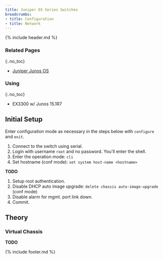 ```yaml
---
title: Juniper EX Series Switches
breadcrumbs:
- title: Configuration
- title: Network
---
```

{% include header.md %}

### Related Pages
{:.no_toc}

- [Juniper Junos OS](../juniper-junos/)

### Using
{:.no_toc}

- EX3300 w/ Junos 15.1R7

## Initial Setup

Enter configuration mode as necessary in the steps below with `configure` and `exit`.

1. Connect to the switch using serial.
1. Login with username `root` and no password. You'll enter the shell.
1. Enter the operation mode: `cli`
1. Set hostname (conf mode): `set system host-name <hostname>`

**TODO**
1. Setup root authentication.
1. Disable DHCP auto image upgrade: `delete chassis auto-image-upgrade` (conf mode)
1. Disable alarm for mgmt. port link down.
1. Commit.

## Theory

### Virtual Chassis

**TODO**

{% include footer.md %}
